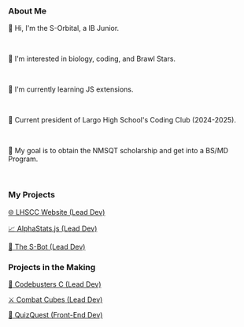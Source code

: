 <h3 class="aboutMe"> About Me </h3> 
<div id="aboutMeContainer">
<p class="aboutMe">👋 Hi, I'm the S-Orbital, a IB Junior.</p><br>
<p class="aboutMe">👀 I'm interested in biology, coding, and Brawl Stars.</p><br>
<p class="aboutMe">🌱 I'm currently learning JS extensions.</p><br>
<p class="aboutMe">👑 Current president of Largo High School's Coding Club (2024-2025).</p><br>
<p class="aboutMe">🎯 My goal is to obtain the NMSQT scholarship and get into a BS/MD Program.</p><br>
</div>
<div class="center-container">
<h3 class="aboutMe">My Projects </h3>  
<div class="project-container">
<a class="projects" href="largo.hackclub.com"><p class="aboutMe">🌐 LHSCC Website (Lead Dev)  </p></a>
<a class="projects" href=""><p class="aboutMe">📈 AlphaStats.js (Lead Dev)  </p></a>
<a class="projects" href="/discord-bot.html"><p class="aboutMe">🤖 The S-Bot (Lead Dev)  </p></a>

</div>
</div>
<div class="center-container">
<h3 class="aboutMe">Projects in the Making </h3>  
<div class="project-container">
<a class="projects" href=""><p class="aboutMe">📄 Codebusters C (Lead Dev)  </p></a>
<a class="projects" href=""><p class="aboutMe">⚔️ Combat Cubes (Lead Dev)  </p></a>
<a class="projects" href=""><p class="aboutMe">📝 QuizQuest (Front-End Dev) </p></a>
</div>
</div>

